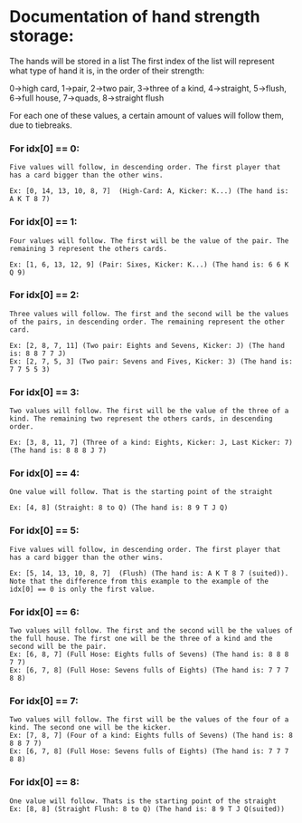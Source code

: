 # Documentation of hand strength storage:
The hands will be stored in a list
The first index of the list will represent what type of hand it is, in the order of their strength:

0->high card, 1->pair, 2->two pair, 3->three of a kind, 4->straight, 5->flush, 6->full house, 7->quads, 8->straight flush

For each one of these values, a certain amount of values will follow them, due to tiebreaks. 

### For idx[0] == 0:

    Five values will follow, in descending order. The first player that has a card bigger than the other wins.
    
    Ex: [0, 14, 13, 10, 8, 7]  (High-Card: A, Kicker: K...) (The hand is: A K T 8 7)

### For idx[0] == 1:

    Four values will follow. The first will be the value of the pair. The remaining 3 represent the others cards.
    
    Ex: [1, 6, 13, 12, 9] (Pair: Sixes, Kicker: K...) (The hand is: 6 6 K Q 9)

### For idx[0] == 2:

    Three values will follow. The first and the second will be the values of the pairs, in descending order. The remaining represent the other card.
    
    Ex: [2, 8, 7, 11] (Two pair: Eights and Sevens, Kicker: J) (The hand is: 8 8 7 7 J)
    Ex: [2, 7, 5, 3] (Two pair: Sevens and Fives, Kicker: 3) (The hand is: 7 7 5 5 3)

### For idx[0] == 3:

    Two values will follow. The first will be the value of the three of a kind. The remaining two represent the others cards, in descending order.
    
    Ex: [3, 8, 11, 7] (Three of a kind: Eights, Kicker: J, Last Kicker: 7) (The hand is: 8 8 8 J 7)

### For idx[0] == 4:

    One value will follow. That is the starting point of the straight
    
    Ex: [4, 8] (Straight: 8 to Q) (The hand is: 8 9 T J Q)
    
### For idx[0] == 5:

    Five values will follow, in descending order. The first player that has a card bigger than the other wins.
    
    Ex: [5, 14, 13, 10, 8, 7]  (Flush) (The hand is: A K T 8 7 (suited)). Note that the difference from this example to the example of the idx[0] == 0 is only the first value.

### For idx[0] == 6:
    Two values will follow. The first and the second will be the values of the full house. The first one will be the three of a kind and the second will be the pair.
    Ex: [6, 8, 7] (Full Hose: Eights fulls of Sevens) (The hand is: 8 8 8 7 7)
    Ex: [6, 7, 8] (Full Hose: Sevens fulls of Eights) (The hand is: 7 7 7 8 8)

### For idx[0] == 7:
    Two values will follow. The first will be the values of the four of a kind. The second one will be the kicker.
    Ex: [7, 8, 7] (Four of a kind: Eights fulls of Sevens) (The hand is: 8 8 8 7 7)
    Ex: [6, 7, 8] (Full Hose: Sevens fulls of Eights) (The hand is: 7 7 7 8 8)

### For idx[0] == 8:
    One value will follow. Thats is the starting point of the straight
    Ex: [8, 8] (Straight Flush: 8 to Q) (The hand is: 8 9 T J Q(suited))

